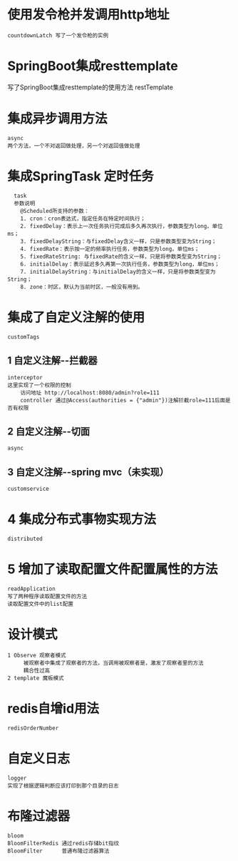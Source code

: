 # 使用发令枪并发调用http地址
    countdownLatch 写了一个发令枪的实例
# SpringBoot集成resttemplate
 写了SpringBoot集成resttemplate的使用方法
  restTemplate
# 集成异步调用方法
    async
    两个方法，一个不对返回做处理，另一个对返回值做处理
# 集成SpringTask 定时任务
      task
      参数说明
        @Scheduled所支持的参数： 
        1. cron：cron表达式，指定任务在特定时间执行； 
        2. fixedDelay：表示上一次任务执行完成后多久再次执行，参数类型为long，单位ms； 
        3. fixedDelayString：与fixedDelay含义一样，只是参数类型变为String； 
        4. fixedRate：表示按一定的频率执行任务，参数类型为long，单位ms； 
        5. fixedRateString: 与fixedRate的含义一样，只是将参数类型变为String； 
        6. initialDelay：表示延迟多久再第一次执行任务，参数类型为long，单位ms； 
        7. initialDelayString：与initialDelay的含义一样，只是将参数类型变为String； 
        8. zone：时区，默认为当前时区，一般没有用到。
        
# 集成了自定义注解的使用
    customTags
## 1 自定义注解--拦截器
    interceptor
    这里实现了一个权限的控制
        访问地址 http://localhost:8080/admin?role=111
        controller 通过@Access(authorities = {"admin"})注解拦截role=111后面是否有权限
        
## 2 自定义注解--切面
    async
## 3 自定义注解--spring mvc（未实现）
    customservice 
    
# 4 集成分布式事物实现方法
    distributed
# 5 增加了读取配置文件配置属性的方法
    readApplication
    写了两种程序读取配置文件的方法
    读取配置文件中的list配置
    
# 设计模式
    1 Observe 观察者模式
         被观察者中集成了观察者的方法，当调用被观察者是，激发了观察者里的方法
         耦合性过高
    2 template 魔板模式
    
# redis自增id用法
    redisOrderNumber
    
# 自定义日志
    logger
    实现了根据逻辑判断应该打印到那个目录的日志
    
# 布隆过滤器
    bloom
    BloomFilterRedis 通过redis存储bit指纹
    BloomFilter      普通布隆过滤器算法
    